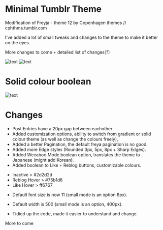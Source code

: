 # Minimal Tumblr Theme

Modification of Freyja - theme 12
by Copenhagen themes // cphthms.tumblr.com

I've added a lot of small tweaks and changes to the theme to make it better on the eyes.

More changes to come + detailed list of changes(?)

![text](https://imgur.com/rgni9DU.png)
![text](https://i.imgur.com/HeNJxz5.png)

# Solid colour boolean
![text](https://i.imgur.com/aL7iSLN.gif)

# Changes

+ Post Entries have a 20px gap between eachother
+ Added customization options, ability to switch from gradient or solid colour theme (as well as change the colours freely),
+ Added a better Pagination, the default freya pagination is no good.
+ Added more Edge styles (Rounded 3px, 5px, 8px + Sharp Edges).
+ Added Weeaboo Mode boolean option, translates the theme to Japanese (might add Korean).
+ Added boolean to Like + Reblog buttons, customizable colours.
*    Inactive > #2d2d2d
*    Reblog Hover > #75b1d6
*    Like Hover > ff6767
+ Default font size is now 11 (small mode is an option 8px).
+ Default width is 500 (small mode is an option, 400px).

+ Tidied up the code, made it easier to understand and change.

More to come

